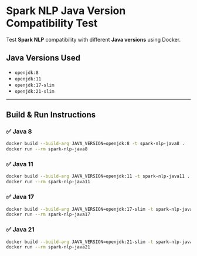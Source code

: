 # Spark NLP Java Version Compatibility Test

Test  **Spark NLP** compatibility with different **Java versions** using Docker.

## Java Versions Used
- `openjdk:8`
- `openjdk:11`
- `openjdk:17-slim`
- `openjdk:21-slim`

---

##  Build & Run Instructions

### ✅ Java 8
```bash
docker build --build-arg JAVA_VERSION=openjdk:8 -t spark-nlp-java8 .
docker run --rm spark-nlp-java8
```

### ✅ Java 11
```bash
docker build --build-arg JAVA_VERSION=openjdk:11 -t spark-nlp-java11 .
docker run --rm spark-nlp-java11
```

### ✅ Java 17
```bash
docker build --build-arg JAVA_VERSION=openjdk:17-slim -t spark-nlp-java17 .
docker run --rm spark-nlp-java17
```

### ✅ Java 21
```bash
docker build --build-arg JAVA_VERSION=openjdk:21-slim -t spark-nlp-java21 .
docker run --rm spark-nlp-java21
```
